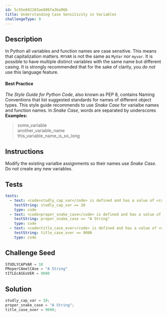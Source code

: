 ```yaml
---
id: 5c55e842103ae886fa3ba96b
title: Understanding Case Sensitivity in Variables
challengeType: 9
---
```


## Description
<section id='description'>
In Python all variables and function names are case sensitive. This means that capitalization matters.
<code>MYVAR</code> is not the same as <code>MyVar</code> nor <code>myvar</code>. It is possible to have multiple distinct variables with the same name but different casing. It is strongly recommended that for the sake of clarity, you <em>do not</em> use this language feature.
<h4>Best Practice</h4>
<dfn>The Style Guide for Python Code</dfn>, also known as PEP 8, contains Naming Conventions that list suggested standards for names of different object types. This style guide recommends to use <dfn>Snake Case</dfn> for varialbe names and function names.
In <dfn>Snake Case</dfn>, words are separated by underscores
<strong>Examples:</strong>
<blockquote>some_variable<br>another_variable_name<br>this_variable_name_is_so_long</blockquote>
</section>

## Instructions
<section id='instructions'>
Modify the existing varialbe assignments so their names use <dfn>Snake Case</dfn>.<br>Do not create any new variables.
</section>

## Tests
<section id='tests'>

```yml
tests:
  - text: <code>studly_cap_var</code> is defined and has a value of <code>10</code>
    testString: studly_cap_var == 10
    type: code
  - text: <code>proper_snake_case</code> is defined and has a value of <code>"A String"</code>
    testString: proper_snake_case == "A String"
    type: code
  - text: <code>title_case_over</code> is defined and has a value of <code>9000</code>
    testString: title_case_over == 9000
    type: code
```

</section>

## Challenge Seed
<section id='challengeSeed'>

<div id='py-seed'>

```python
STUDLYCAPVAR = 10
PRoperCAmelCAse = "A String"
tITLEcASEoVER = 9000
```

</div>



</section>

## Solution
<section id='solution'>


```python
studly_cap_var = 10;
proper_snake_case = "A String";
title_case_over = 9000;
```

</section>
